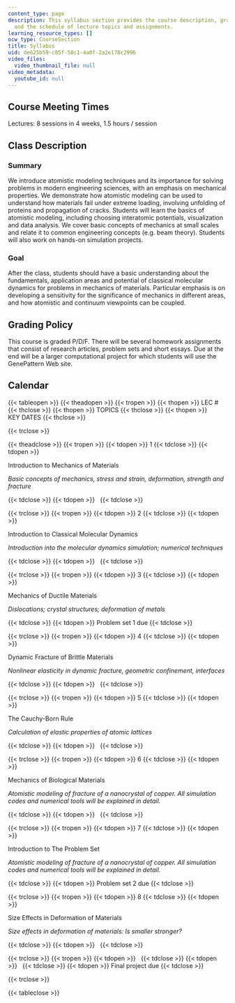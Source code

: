 ```yaml
---
content_type: page
description: This syllabus section provides the course description, grading policy,
  and the schedule of lecture topics and assignments.
learning_resource_types: []
ocw_type: CourseSection
title: Syllabus
uid: de625b59-c85f-58c1-4a0f-2a2e178c2996
video_files:
  video_thumbnail_file: null
video_metadata:
  youtube_id: null
---
```


Course Meeting Times
--------------------

Lectures: 8 sessions in 4 weeks, 1.5 hours / session

Class Description
-----------------

### Summary

We introduce atomistic modeling techniques and its importance for solving problems in modern engineering sciences, with an emphasis on mechanical properties. We demonstrate how atomistic modeling can be used to understand how materials fail under extreme loading, involving unfolding of proteins and propagation of cracks. Students will learn the basics of atomistic modeling, including choosing interatomic potentials, visualization and data analysis. We cover basic concepts of mechanics at small scales and relate it to common engineering concepts (e.g. beam theory). Students will also work on hands-on simulation projects.

### Goal

After the class, students should have a basic understanding about the fundamentals, application areas and potential of classical molecular dynamics for problems in mechanics of materials. Particular emphasis is on developing a sensitivity for the significance of mechanics in different areas, and how atomistic and continuum viewpoints can be coupled.

Grading Policy
--------------

This course is graded P/D/F. There will be several homework assignments that consist of research articles, problem sets and short essays. Due at the end will be a larger computational project for which students will use the GenePattern Web site.

Calendar
--------

{{< tableopen >}}
{{< theadopen >}}
{{< tropen >}}
{{< thopen >}}
LEC #
{{< thclose >}}
{{< thopen >}}
TOPICS
{{< thclose >}}
{{< thopen >}}
KEY DATES
{{< thclose >}}

{{< trclose >}}

{{< theadclose >}}
{{< tropen >}}
{{< tdopen >}}
1
{{< tdclose >}}
{{< tdopen >}}


Introduction to Mechanics of Materials

_Basic concepts of mechanics, stress and strain, deformation, strength and fracture_


{{< tdclose >}}
{{< tdopen >}}
 
{{< tdclose >}}

{{< trclose >}}
{{< tropen >}}
{{< tdopen >}}
2
{{< tdclose >}}
{{< tdopen >}}


Introduction to Classical Molecular Dynamics

_Introduction into the molecular dynamics simulation; numerical techniques_


{{< tdclose >}}
{{< tdopen >}}
 
{{< tdclose >}}

{{< trclose >}}
{{< tropen >}}
{{< tdopen >}}
3
{{< tdclose >}}
{{< tdopen >}}


Mechanics of Ductile Materials

_Dislocations; crystal structures; deformation of metals_


{{< tdclose >}}
{{< tdopen >}}
Problem set 1 due
{{< tdclose >}}

{{< trclose >}}
{{< tropen >}}
{{< tdopen >}}
4
{{< tdclose >}}
{{< tdopen >}}


Dynamic Fracture of Brittle Materials

_Nonlinear elasticity in dynamic fracture, geometric confinement, interfaces_


{{< tdclose >}}
{{< tdopen >}}
 
{{< tdclose >}}

{{< trclose >}}
{{< tropen >}}
{{< tdopen >}}
5
{{< tdclose >}}
{{< tdopen >}}


The Cauchy-Born Rule

_Calculation of elastic properties of atomic lattices_


{{< tdclose >}}
{{< tdopen >}}
 
{{< tdclose >}}

{{< trclose >}}
{{< tropen >}}
{{< tdopen >}}
6
{{< tdclose >}}
{{< tdopen >}}


Mechanics of Biological Materials

_Atomistic modeling of fracture of a nanocrystal of copper. All simulation codes and numerical tools will be explained in detail._


{{< tdclose >}}
{{< tdopen >}}
 
{{< tdclose >}}

{{< trclose >}}
{{< tropen >}}
{{< tdopen >}}
7
{{< tdclose >}}
{{< tdopen >}}


Introduction to The Problem Set

_Atomistic modeling of fracture of a nanocrystal of copper. All simulation codes and numerical tools will be explained in detail._


{{< tdclose >}}
{{< tdopen >}}
Problem set 2 due
{{< tdclose >}}

{{< trclose >}}
{{< tropen >}}
{{< tdopen >}}
8
{{< tdclose >}}
{{< tdopen >}}


Size Effects in Deformation of Materials

_Size effects in deformation of materials: Is smaller stronger?_


{{< tdclose >}}
{{< tdopen >}}
 
{{< tdclose >}}

{{< trclose >}}
{{< tropen >}}
{{< tdopen >}}
 
{{< tdclose >}}
{{< tdopen >}}
 
{{< tdclose >}}
{{< tdopen >}}
Final project due
{{< tdclose >}}

{{< trclose >}}

{{< tableclose >}}